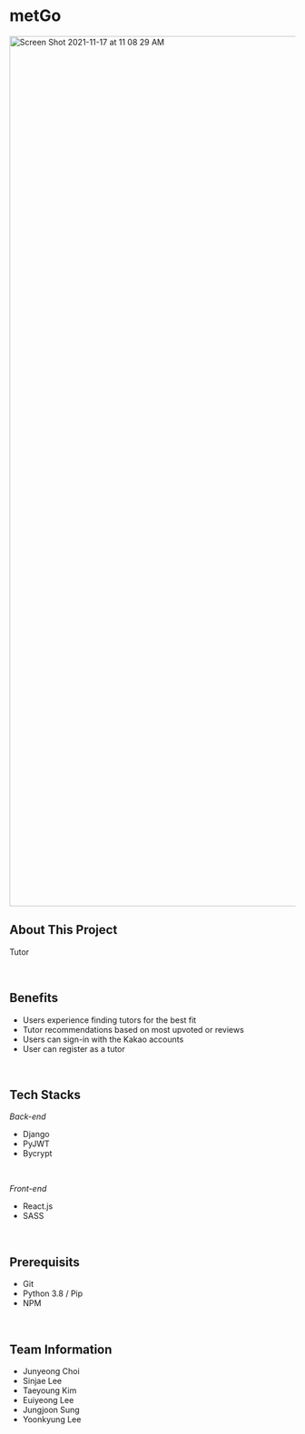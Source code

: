 # metGo
<img width="1534" alt="Screen Shot 2021-11-17 at 11 08 29 AM" src="https://user-images.githubusercontent.com/62336688/142237216-e5d71196-8815-4d09-bc57-20cfeb0c6c0f.png">



<br>

## About This Project
Tutor

<br>

## Benefits
- Users experience finding tutors for the best fit
- Tutor recommendations based on most upvoted or reviews
- Users can sign-in with the Kakao accounts
- User can register as a tutor

<br>

## Tech Stacks
*Back-end*
- Django
- PyJWT
- Bycrypt

<br>

*Front-end*
- React.js
- SASS

<br>

## Prerequisits
- Git
- Python 3.8 / Pip
- NPM

<br>

## Team Information
- Junyeong Choi
- Sinjae Lee
- Taeyoung Kim
- Euiyeong Lee
- Jungjoon Sung
- Yoonkyung Lee